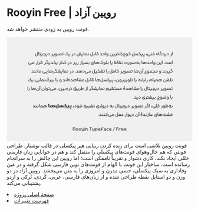 # Rooyin Free | رویین آزاد

فونت رویین به زودی منتشر خواهد شد.

![Rooyin](documentation/Rooyin.png)
فونت رویین تلاشی است برای زنده کردن زیبایی هنر پیکسلی در قالب نوشتار.
طراحی فونتی که هم حال‌وهوای فونت‌های پیکسلی را منتقل کند و هم در خوانایی زبان فارسی خللی ایجاد نکند، کاری دشوار و تقریباً ناممکن است؛ اما رویین این چالش را به سرانجام رسانده است. ساختار این فونت با الهام از فونت‌های نوین فارسی شکل گرفته و در عین وفاداری به سبک پیکسلی، حسی مدرن و امروزی را به متن می‌بخشد.
رویین آزاد در دو وزن و دو استایل نقطه طراحی شده و از زبان‌های فارسی، عربی، کُردی، تُرکی و اردو پشتیبانی می‌کند.


<li><a href="https://www.fontiran.com/rooyin">صفحۀ اصلی پروژه</a></li>
<li><a href="https://github.com/MohamadDarvishi/Rooyin/blob/main/CHANGELOG.md">فهرست تغییرات</a></li>